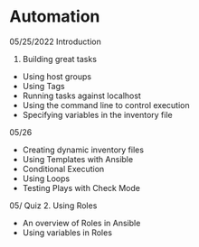 # Automation
05/25/2022
Introduction
1. Building great tasks
- Using host groups 
- Using Tags
- Running tasks against localhost 
- Using the command line to control execution 
- Specifying variables in the inventory file 

05/26
- Creating dynamic inventory files
- Using Templates with Ansible
- Conditional Execution 
- Using Loops
- Testing Plays with Check Mode

05/
Quiz
2. Using Roles
- An overview of Roles in Ansible
- Using variables in Roles
